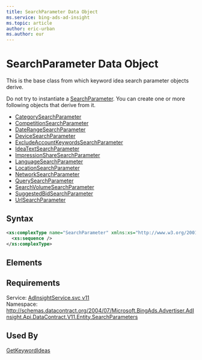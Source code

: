 ```yaml
---
title: SearchParameter Data Object
ms.service: bing-ads-ad-insight
ms.topic: article
author: eric-urban
ms.author: eur
---
```

# SearchParameter Data Object
This is the base class from which keyword idea search parameter objects derive. 

Do not try to instantiate a [SearchParameter](../ad-insight/searchparameter.md). You can create one or more following objects that derive from it.
- [CategorySearchParameter](../ad-insight/categorysearchparameter.md)  
- [CompetitionSearchParameter](../ad-insight/competitionsearchparameter.md)  
- [DateRangeSearchParameter](../ad-insight/daterangesearchparameter.md)  
- [DeviceSearchParameter](../ad-insight/devicesearchparameter.md)  
- [ExcludeAccountKeywordsSearchParameter](../ad-insight/excludeaccountkeywordssearchparameter.md)  
- [IdeaTextSearchParameter](../ad-insight/ideatextsearchparameter.md)  
- [ImpressionShareSearchParameter](../ad-insight/impressionsharesearchparameter.md)  
- [LanguageSearchParameter](../ad-insight/languagesearchparameter.md)  
- [LocationSearchParameter](../ad-insight/locationsearchparameter.md)  
- [NetworkSearchParameter](../ad-insight/networksearchparameter.md)  
- [QuerySearchParameter](../ad-insight/querysearchparameter.md)  
- [SearchVolumeSearchParameter](../ad-insight/searchvolumesearchparameter.md)  
- [SuggestedBidSearchParameter](../ad-insight/suggestedbidsearchparameter.md)  
- [UrlSearchParameter](../ad-insight/urlsearchparameter.md)  

## Syntax
```xml
<xs:complexType name="SearchParameter" xmlns:xs="http://www.w3.org/2001/XMLSchema">
  <xs:sequence />
</xs:complexType>
```

## <a name="elements"></a>Elements

## Requirements
Service: [AdInsightService.svc v11](https://adinsight.api.bingads.microsoft.com/Api/Advertiser/AdInsight/v11/AdInsightService.svc)  
Namespace: http://schemas.datacontract.org/2004/07/Microsoft.BingAds.Advertiser.AdInsight.Api.DataContract.V11.Entity.SearchParameters  

## Used By
[GetKeywordIdeas](getkeywordideas.md)  
